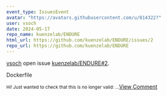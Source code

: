 ```yaml
---
event_type: IssuesEvent
avatar: "https://avatars.githubusercontent.com/u/814322?"
user: vsoch
date: 2024-05-17
repo_name: kuenzelab/ENDURE
html_url: https://github.com/kuenzelab/ENDURE/issues/2
repo_url: https://github.com/kuenzelab/ENDURE
---
```


<a href='https://github.com/vsoch' target='_blank'>vsoch</a> open issue <a href='https://github.com/kuenzelab/ENDURE/issues/2' target='_blank'>kuenzelab/ENDURE#2</a>.

<p>Dockerfile</p><small>Hi! Just wanted to check that this is no longer valid:...</small><a href='https://github.com/kuenzelab/ENDURE/issues/2' target='_blank'>View Comment</a>